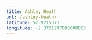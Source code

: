 ```yaml
---
title: Ashley Heath
url: /ashley-heath/
latitude: 52.9215371
longitude: -2.3721297000000003
---
```

